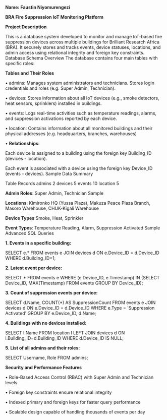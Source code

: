 **Name: Faustin Niyomurengezi**

**BRA Fire Suppression IoT Monitoring Platform**

**Project Description**

This is a database system developed to monitor and manage IoT-based fire suppression devices across multiple buildings for Brilliant Research Africa (BRA). It securely stores and tracks events, device statuses, locations, and admin access using relational integrity and foreign key constraints. Database Schema Overview The database contains four main tables with specific roles:

**Tables and Their Roles**

• admins: Manages system administrators and technicians. Stores login credentials and roles (e.g. Super Admin, Technician).

• devices: Stores information about all IoT devices (e.g., smoke detectors, heat sensors, sprinklers) installed in buildings.

• events: Logs real-time activities such as temperature readings, alarms, and suppression activations reported by each device. 

• location: Contains information about all monitored buildings and their physical addresses (e.g. headquarters, branches, warehouses)

•  **Relationships**:

 Each device is assigned to a building using the foreign key Building_ID (devices - location).

 Each event is associated with a device using the foreign key Device_ID (events - devices).
Sample Data Summary

Table Records admins 2 devices 5 events 10 location 5

**Admin Roles**: Super Admin, Technician Sample

**Locations**: Kimironko HQ (Yussa Plaza), Makuza Peace Plaza Branch, Masoro Warehouse, CHUK-Kigali Warehouse

**Device Types**:Smoke, Heat, Sprinkler

**Event Types**: Temperature Reading, Alarm, Suppression Activated Sample Advanced SQL Queries

**1. Events in a specific building:**

SELECT e.* FROM events e JOIN devices d ON e.Device_ID = d.Device_ID WHERE d.Building_ID=1;

**2. Latest event per device:**

SELECT * FROM events e WHERE (e.Device_ID, e.Timestamp) IN (SELECT Device_ID, MAX(Timestamp) FROM events GROUP BY Device_ID);

**3. Count of suppression events per device:**

SELECT d.Name, COUNT(*) AS SuppressionCount
FROM events e
JOIN devices d ON e.Device_ID = d.Device_ID
WHERE e.Type = 'Suppression Activated'
GROUP BY e.Device_ID, d.Name;


**4. Buildings with no devices installed:**

SELECT l.Name FROM location l LEFT JOIN devices d ON l.Building_ID=d.Building_ID WHERE d.Device_ID IS NULL;

**5. List of all admins and their roles:**

SELECT Username, Role FROM admins;

**Security and Performance Features**

• Role-Based Access Control (RBAC) with Super Admin and Technician levels

• Foreign key constraints ensure relational integrity

• Indexed primary and foreign keys for faster query performance

• Scalable design capable of handling thousands of events per day

